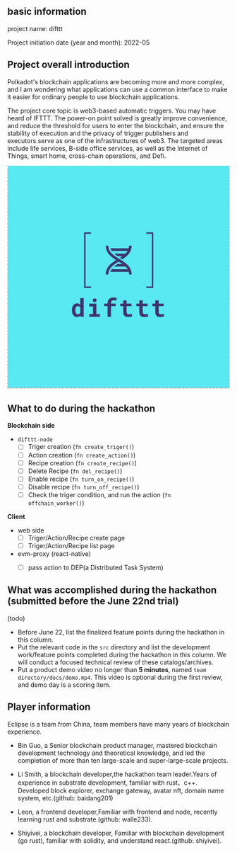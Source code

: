 ## basic information

project name: difttt

Project initiation date (year and month): 2022-05

## Project overall introduction

Polkadot's blockchain applications are becoming more and more complex, and I am wondering what applications can use a common interface to make it easier for ordinary people to use blockchain applications.

The project core topic is web3-based automatic triggers. You may have heard of IFTTT. The power-on point solved is greatly improve convenience, and reduce the threshold for users to enter the blockchain, and ensure the stability of execution and the privacy of trigger publishers and executors.serve as one of the infrastructures of web3. The targeted areas include life services, B-side office services, as well as the Internet of Things, smart home, cross-chain operations, and Defi.


![logo](./logo.png)


## What to do during the hackathon

**Blockchain side**
- `difttt-node`
  - [ ] Triger creation (`fn create_triger()`)
  - [ ] Action creation (`fn create_action()`)
  - [ ] Recipe creation (`fn create_recipe()`)
  - [ ] Delete Recipe (`fn del_recipe()`)
  - [ ] Enable recipe (`fn turn_on_recipe()`)
  - [ ] Disable recipe (`fn turn_off_recipe()`)
  - [ ] Check the triger condition, and run the action (`fn offchain_worker()`)
  
**Client**

- web side
  - [ ] Triger/Action/Recipe create page
  - [ ] Triger/Action/Recipe list page

- evm-proxy (react-native)
  - [ ] pass action to DEP(a Distributed Task System)



## What was accomplished during the hackathon (submitted before the June 22nd trial)
(todo)
- Before June 22, list the finalized feature points during the hackathon in this column.
- Put the relevant code in the `src` directory and list the development work/feature points completed during the hackathon in this column. We will conduct a focused technical review of these catalogs/archives.
- Put a product demo video no longer than **5 minutes**, named `team directory/docs/demo.mp4`. This video is optional during the first review, and demo day is a scoring item.

## Player information

Eclipse is a team from China, team members have many years of blockchain experience.
- Bin Guo, a Senior blockchain product manager, mastered blockchain development technology and theoretical knowledge, and led the completion of more than ten large-scale and super-large-scale projects.

- Li Smith, a blockchain developer,the hackathon team leader.Years of experience in substrate development, familiar with rust、c++. Developed block explorer, exchange gateway, avatar nft, domain name system, etc.(github: baidang201)

- Leon, a frontend developer,Familiar with frontend and node, recently learning rust and substrate.(github: walle233).

- Shiyivei, a blockchain developer, Familiar with blockchain development (go rust), familiar with solidity, and understand react.(github: shiyivei).